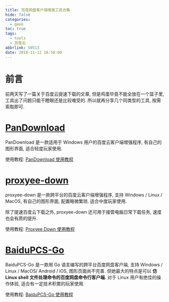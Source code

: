 ```yaml
---
title: 百度网盘客户端增强工具合集
hide: false
categories:
  - geek
toc: true
tags:
  - tools
  - 百度云
abbrlink: 50513
date: 2018-11-12 16:58:00
---
```


# 前言

前两天写了一篇关于百度云提速下载的文章, 但是鸡蛋毕竟不能全放在一个篮子里, 工具出了问题只能干瞪眼还是比较难受的. 所以就再分享几个同类型的工具, 按需索取即可.

# [PanDownload](https://pandownload.com/index.html)

PanDownload 是一款适用于 Windows 用户的百度云客户端增强程序, 有自己的图形界面, 适合轻度玩家使用.

使用教程: [PanDownload 使用教程](https://pandownload.com/index.html)

# [proxyee-down](https://github.com/proxyee-down-org/proxyee-down)

proxyee-down 是一款跨平台的百度云客户端增强程序, 支持 Windows / Linux / MacOS, 有自己的图形界面, 配置略微繁琐. 适合中度玩家使用.

除了提速百度云下载之外, proxyee-down 还可用于接管电脑日常下载任务, 速度也会有质的提升. 

使用教程: [Proxyee Down 使用教程](https://github.com/proxyee-down-org/proxyee-down/wiki/%E4%BD%BF%E7%94%A8%E6%95%99%E7%A8%8B)

<!-- more -->

# [BaiduPCS-Go](https://github.com/iikira/BaiduPCS-Go)

BaiduPCS-Go 是一款用 Go 语言编写的跨平台百度网盘客户端, 支持 Windows / Linux / MacOS/ Android / iOS, 图形页面尚不完善. 但她最大的特点是可以 **仿 Linux shell 文件处理命令的百度网盘命令行客户端.** 对于 Linux 用户有绝佳的操作体验, 适合有一定技术积累的玩家使用. 

使用教程: [BaiduPCS-Go 使用教程](https://github.com/iikira/BaiduPCS-Go)


